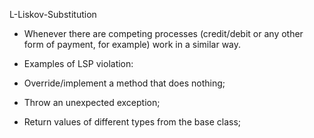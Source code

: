 L-Liskov-Substitution
- Whenever there are competing processes (credit/debit or any other form of payment, for example) work in a similar way.
- Examples of LSP violation:

- Override/implement a method that does nothing;
- Throw an unexpected exception;
- Return values ​​of different types from the base class;
